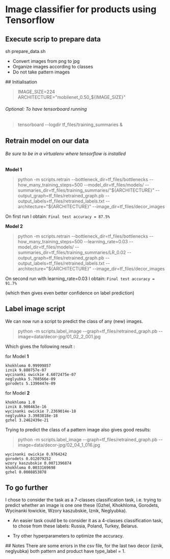 # Image classifier for products using Tensorflow

## Execute scrip to prepare data
sh prepare_data.sh

- Convert images from png to jpg
- Organize images according to classes
- Do not take pattern images

## Initialisation

> IMAGE_SIZE=224  
> ARCHITECTURE="mobilenet_0.50_${IMAGE_SIZE}"

###### Optional: To have tensorboard running
> tensorboard --logdir tf_files/training_summaries &

## Retrain model on our data
###### Be sure to be in a virtualenv where tensorflow is installed

__Model 1__
> python -m scripts.retrain --bottleneck_dir=tf_files/bottlenecks --how_many_training_steps=500 --model_dir=tf_files/models/ --summaries_dir=tf_files/training_summaries/"${ARCHITECTURE}" --output_graph=tf_files/retrained_graph.pb --output_labels=tf_files/retrained_labels.txt --architecture="${ARCHITECTURE}" --image_dir=tf_files/decor_images

On first run I obtain:
`
Final test accuracy = 87.5%
`

__Model 2__
> python -m scripts.retrain --bottleneck_dir=tf_files/bottlenecks --how_many_training_steps=500 --learning_rate=0.03 --model_dir=tf_files/models/ --summaries_dir=tf_files/training_summaries/LR_0.02 --output_graph=tf_files/retrained_graph.pb --output_labels=tf_files/retrained_labels.txt --architecture="${ARCHITECTURE}" --image_dir=tf_files/decor_images

On second run with learning_rate=0.03 I obtain:
`
Final test accuracy = 91.7%
`

(which then gives even better confidence on label prediction)

## Label image script
We can now run a script to predict the class of any (new) images.
> python -m scripts.label_image --graph=tf_files/retrained_graph.pb --image=data/decor-jpg/01_02_2_001.jpg

Which gives the following result :

for Model __1__
```
khokhloma 0.99999857
iznik 9.880757e-07
wycinanki owickie 4.6072475e-07
neglyubka 5.708566e-09
gorodets 5.1390447e-09
```
for Model __2__
```
khokhloma 1.0
iznik 8.900463e-16
wycinanki owickie 7.2369014e-18
neglyubka 3.3983818e-18
gzhel 3.2462439e-21
```

Trying to predict the class of a pattern image also gives good results:
> python -m scripts.label_image --graph=tf_files/retrained_graph.pb --image=data/decor-jpg/02_04_1_016.jpg
```
wycinanki owickie 0.9764242
gorodets 0.012079252
wzory kaszubskie 0.0071396874
khokhloma 0.0033169698
gzhel 0.0008853878
```

## To go further
I chose to consider the task as a 7-classes classification task, i.e. trying to predict whether an image is one one these (Gzhel, Khokhloma, Gorodets, Wycinanki łowickie, Wzory kaszubskie, Iznik, Neglyubka).

- An easier task could be to consider it as a 4-classes classification task, to chose from these labels:
Russia, Poland, Turkey, Belarus.

- Try other hyperparameters to optimize the accuracy.



## Notes
There are some errors in the csv file, for the last two decor (iznik, neglyubka) both pattern and product have type_label = 1.

